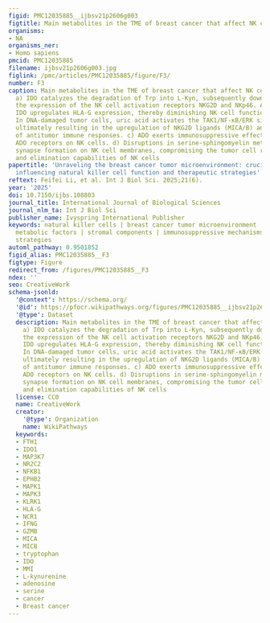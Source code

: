```yaml
---
figid: PMC12035885__ijbsv21p2606g003
figtitle: Main metabolites in the TME of breast cancer that affect NK cell function
organisms:
- NA
organisms_ner:
- Homo sapiens
pmcid: PMC12035885
filename: ijbsv21p2606g003.jpg
figlink: /pmc/articles/PMC12035885/figure/F3/
number: F3
caption: Main metabolites in the TME of breast cancer that affect NK cell function.
  a) IDO catalyzes the degradation of Trp into L-Kyn, subsequently downregulating
  the expression of the NK cell activation receptors NKG2D and NKp46. Additionally,
  IDO upregulates HLA-G expression, thereby diminishing NK cell functionality. b)
  In DNA-damaged tumor cells, uric acid activates the TAK1/NF-κB/ERK signaling pathway,
  ultimately resulting in the upregulation of NKG2D ligands (MICA/B) and enhancement
  of antitumor immune responses. c) ADO exerts immunosuppressive effects by engaging
  ADO receptors on NK cells. d) Disruptions in serine-sphingomyelin metabolism hinder
  synapse formation on NK cell membranes, compromising the tumor cell recognition
  and elimination capabilities of NK cells
papertitle: 'Unraveling the breast cancer tumor microenvironment: crucial factors
  influencing natural killer cell function and therapeutic strategies'
reftext: Feifei Li, et al. Int J Biol Sci. 2025;21(6).
year: '2025'
doi: 10.7150/ijbs.108803
journal_title: International Journal of Biological Sciences
journal_nlm_ta: Int J Biol Sci
publisher_name: Ivyspring International Publisher
keywords: natural killer cells | breast cancer tumor microenvironment | intrinsic
  metabolic factors | stromal components | immunosuppressive mechanisms | therapeutic
  strategies
automl_pathway: 0.9501852
figid_alias: PMC12035885__F3
figtype: Figure
redirect_from: /figures/PMC12035885__F3
ndex: ''
seo: CreativeWork
schema-jsonld:
  '@context': https://schema.org/
  '@id': https://pfocr.wikipathways.org/figures/PMC12035885__ijbsv21p2606g003.html
  '@type': Dataset
  description: Main metabolites in the TME of breast cancer that affect NK cell function.
    a) IDO catalyzes the degradation of Trp into L-Kyn, subsequently downregulating
    the expression of the NK cell activation receptors NKG2D and NKp46. Additionally,
    IDO upregulates HLA-G expression, thereby diminishing NK cell functionality. b)
    In DNA-damaged tumor cells, uric acid activates the TAK1/NF-κB/ERK signaling pathway,
    ultimately resulting in the upregulation of NKG2D ligands (MICA/B) and enhancement
    of antitumor immune responses. c) ADO exerts immunosuppressive effects by engaging
    ADO receptors on NK cells. d) Disruptions in serine-sphingomyelin metabolism hinder
    synapse formation on NK cell membranes, compromising the tumor cell recognition
    and elimination capabilities of NK cells
  license: CC0
  name: CreativeWork
  creator:
    '@type': Organization
    name: WikiPathways
  keywords:
  - FTH1
  - IDO1
  - MAP3K7
  - NR2C2
  - NFKB1
  - EPHB2
  - MAPK1
  - MAPK3
  - KLRK1
  - HLA-G
  - NCR1
  - IFNG
  - GZMB
  - MICA
  - MICB
  - tryptophan
  - IDO
  - MMI
  - L-kynurenine
  - adenosine
  - serine
  - cancer
  - Breast cancer
---
```

